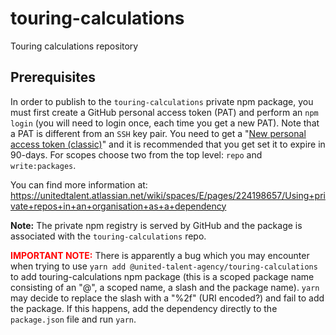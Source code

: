 # touring-calculations
Touring calculations repository

## Prerequisites

In order to publish to the `touring-calculations` private npm package, you must first create a GitHub personal access 
token (PAT) and perform an `npm login` (you will need to login once, each time you get a new PAT). Note that a PAT is 
different from an `SSH` key pair. You need to get a "[New personal access token (classic)](https://docs.github.com/en/authentication/keeping-your-account-and-data-secure/creating-a-personal-access-token#creating-a-personal-access-token-classic)" and it is
recommended that you get set it to expire in 90-days. For scopes choose two from the top level: `repo` and `write:packages`.

You can find more information at: https://unitedtalent.atlassian.net/wiki/spaces/E/pages/224198657/Using+private+repos+in+an+organisation+as+a+dependency

**Note:** The private npm registry is served by GitHub and the package is associated with the `touring-calculations` repo.

<span style=color:red>**IMPORTANT NOTE:**</span> There is apparently a bug which you may encounter when trying to use 
`yarn add @united-talent-agency/touring-calculations` to add touring-calculations npm package (this is a scoped package 
name consisting of an "@", a scoped name, a slash and the package name). `yarn` may decide to replace the slash with a 
"%2f" (URI encoded?) and fail to add the package. If this happens, add the dependency directly to the `package.json` 
file and run `yarn`.

